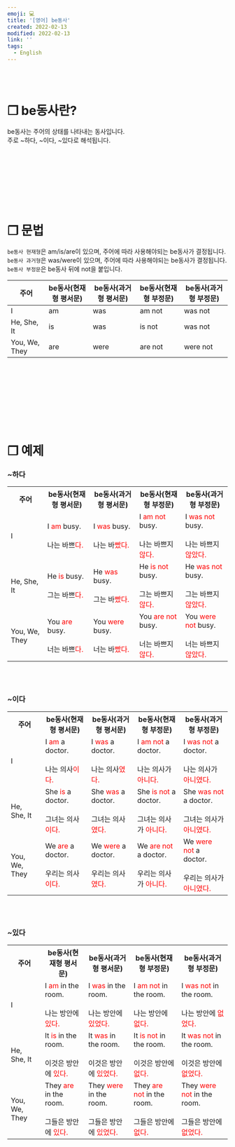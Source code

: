```yaml
---
emoji: 💻
title: '[영어] be동사'
created: 2022-02-13
modified: 2022-02-13
link: ''
tags:
  - English
---
```

<br></br>





# **❐ be동사란?**
be동사는 주어의 상태를 나타내는 동사입니다.  
주로 ~하다, ~이다, ~있다로 해석됩니다.  
<br></br><br></br><br></br><br></br>





# **❐ 문법**
`be동사 현재형`은 am/is/are이 있으며, 주어에 따라 사용해야되는 be동사가 결정됩니다.  
`be동사 과거형`은 was/were이 있으며, 주어에 따라 사용해야되는 be동사가 결정됩니다.  
`be동사 부정문`은 be동사 뒤에 not을 붙입니다.  

|주어|be동사(현재형 평서문)|be동사(과거형 평서문)|be동사(현재형 부정문)|be동사(과거형 부정문)|
|----|---|---|---|---|
|I|am|was|am not|was not|
|He, She, It|is|was|is not|was not|
|You, We, They|are|were|are not|were not|
<br></br><br></br><br></br><br></br>





# **❐ 예제**
### ~하다
<table>
<tr>
  <th style="text-align: center">주어</th>
  <th style="text-align: center">be동사(현재형 평서문)</th>
  <th style="text-align: center">be동사(과거형 평서문)</th>
  <th style="text-align: center">be동사(현재형 부정문)</th>
  <th style="text-align: center">be동사(과거형 부정문)</th>
</tr>
<tr>
  <td>I</td>
  <td>I <span style="color:red">am</span> busy.<br></br>
      나는 바쁘<span style="color:red">다.</span>
  </td>
  <td>I <span style="color:red">was</span> busy.<br></br>
      나는 바<span style="color:red">빴다.</span>
  </td>
  <td>I <span style="color:red">am not</span> busy.<br></br>
      나는 바쁘지 <span style="color:red">않다.</span>
  </td>
  <td>I <span style="color:red">was not</span> busy.<br></br>
      나는 바쁘지 <span style="color:red">않았다.</span> 
  </td>
</tr>
<tr>
  <td>He, She, It</td>
  <td>He <span style="color:red">is</span> busy.<br></br>
      그는 바쁘<span style="color:red">다.</span>
  </td>
  <td>He <span style="color:red">was</span> busy.<br></br>
      그는 바<span style="color:red">빴다.</span>
  </td>
  <td>He <span style="color:red">is not</span> busy.<br></br>
      그는 바쁘지 <span style="color:red">않다.</span>
  </td>
  <td>He <span style="color:red">was not</span> busy.<br></br>
      그는 바쁘지 <span style="color:red">않았다.</span> 
  </td>
</tr>
<tr>
  <td>You, We, They</td>
  <td>You <span style="color:red">are</span> busy.<br></br>
      너는 바쁘<span style="color:red">다.</span>
  </td>
  <td>You <span style="color:red">were</span> busy.<br></br>
      너는 바<span style="color:red">빴다.</span>
  </td>
  <td>You <span style="color:red">are not</span> busy.<br></br>
      너는 바쁘지 <span style="color:red">않다.</span>
  </td>
  <td>You <span style="color:red">were not</span> busy.<br></br>
      너는 바쁘지 <span style="color:red">않았다.</span> 
  </td>
</tr>
</table>
<br></br>



### ~이다
<table>
<tr>
  <th style="text-align: center">주어</th>
  <th style="text-align: center">be동사(현재형 평서문)</th>
  <th style="text-align: center">be동사(과거형 평서문)</th>
  <th style="text-align: center">be동사(현재형 부정문)</th>
  <th style="text-align: center">be동사(과거형 부정문)</th>
</tr>
<tr>
  <td>I</td>
  <td>I <span style="color:red">am</span> a doctor.<br></br>
      나는 의사<span style="color:red">이다.</span>
  </td>
  <td>I <span style="color:red">was</span> a doctor.<br></br>
      나는 의사<span style="color:red">였다.</span>
  </td>
  <td>I <span style="color:red">am not</span> a doctor.<br></br>
      나는 의사가 <span style="color:red">아니다.</span>
  </td>
  <td>I <span style="color:red">was not</span> a doctor.<br></br>
      나는 의사가 <span style="color:red">아니였다.</span>
  </td>
</tr>
<tr>
  <td>He, She, It</td>
  <td>She <span style="color:red">is</span> a doctor.<br></br>
      그녀는 의사<span style="color:red">이다.</span>
  </td>
  <td>She <span style="color:red">was</span> a doctor.<br></br>
      그녀는 의사<span style="color:red">였다.</span>
  </td>
  <td>She <span style="color:red">is not</span> a doctor.<br></br>
      그녀는 의사가 <span style="color:red">아니다.</span>
  </td>
  <td>She <span style="color:red">was not</span> a doctor.<br></br>
      그녀는 의사가 <span style="color:red">아니였다.</span> 
  </td>
</tr>
<tr>
  <td>You, We, They</td>
  <td>We <span style="color:red">are</span> a doctor.<br></br>
      우리는 의사<span style="color:red">이다.</span>
  </td>
  <td>We <span style="color:red">were</span> a doctor.<br></br>
      우리는 의사<span style="color:red">였다.</span>
  </td>
  <td>We <span style="color:red">are not</span> a doctor.<br></br>
      우리는 의사가 <span style="color:red">아니다.</span>
  </td>
  <td>We <span style="color:red">were not</span> a doctor.<br></br>
      우리는 의사가 <span style="color:red">아니였다.</span> 
  </td>
</tr>
</table>
<br></br>



### ~있다
<table>
<tr>
  <th style="text-align: center">주어</th>
  <th style="text-align: center">be동사(현재형 평서문)</th>
  <th style="text-align: center">be동사(과거형 평서문)</th>
  <th style="text-align: center">be동사(현재형 부정문)</th>
  <th style="text-align: center">be동사(과거형 부정문)</th>
</tr>
<tr>
  <td>I</td>
  <td>I <span style="color:red">am</span> in the room.<br></br>
      나는 방안에 <span style="color:red">있다.</span>
  </td>
  <td>I <span style="color:red">was</span> in the room.<br></br>
      나는 방안에 <span style="color:red">있었다.</span>
  </td>
  <td>I <span style="color:red">am not</span> in the room.<br></br>
      나는 방안에 <span style="color:red">없다.</span>
  </td>
  <td>I <span style="color:red">was not</span> in the room.<br></br>
      나는 방안에 <span style="color:red">없었다.</span>
  </td>
</tr>
<tr>
  <td>He, She, It</td>
  <td>It <span style="color:red">is</span> in the room.<br></br>
      이것은 방안에 <span style="color:red">있다.</span>
  </td>
  <td>It <span style="color:red">was</span> in the room.<br></br>
      이것은 방안에 <span style="color:red">있었다.</span>
  </td>
  <td>It <span style="color:red">is not</span> in the room.<br></br>
      이것은 방안에 <span style="color:red">없다.</span>
  </td>
  <td>It <span style="color:red">was not</span> in the room.<br></br>
      이것은 방안에 <span style="color:red">없었다.</span>
  </td>
</tr>
<tr>
  <td>You, We, They</td>
  <td>They <span style="color:red">are</span> in the room.<br></br>
      그들은 방안에 <span style="color:red">있다.</span>
  </td>
  <td>They <span style="color:red">were</span> in the room.<br></br>
      그들은 방안에 <span style="color:red">있었다.</span>
  </td>
  <td>They <span style="color:red">are not</span> in the room.<br></br>
      그들은 방안에 <span style="color:red">없다.</span>
  </td>
  <td>They <span style="color:red">were not</span> in the room.<br></br>
      그들은 방안에 <span style="color:red">없었다.</span>
  </td>
</tr>
</table>
<br></br>
   





